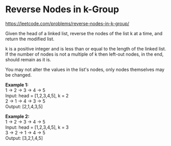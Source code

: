 # Reverse Nodes in k-Group
https://leetcode.com/problems/reverse-nodes-in-k-group/

Given the head of a linked list, reverse the nodes of the list k at a time, and return the modified list.

k is a positive integer and is less than or equal to the length of the linked list. If the number of nodes is not a multiple of k then left-out nodes, in the end, should remain as it is.

You may not alter the values in the list's nodes, only nodes themselves may be changed.


<b>Example 1:</b>\
1 &rarr; 2 &rarr; 3 &rarr; 4 &rarr; 5\
Input: head = [1,2,3,4,5], k = 2\
2 &rarr; 1 &rarr; 4 &rarr; 3 &rarr; 5\
Output: [2,1,4,3,5]

<b>Example 2:</b>\
1 &rarr; 2 &rarr; 3 &rarr; 4 &rarr; 5\
Input: head = [1,2,3,4,5], k = 3\
3 &rarr; 2 &rarr; 1 &rarr; 4 &rarr; 5\
Output: [3,2,1,4,5]